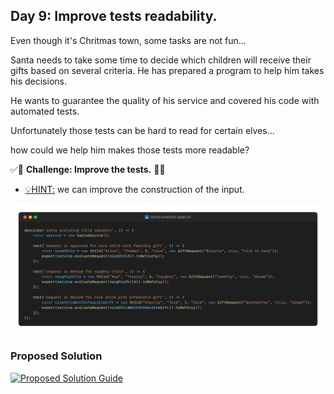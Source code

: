 ## Day 9: Improve tests readability.

Even though it's Chritmas town, some tasks are not fun...

Santa needs to take some time to decide which children will receive their gifts based on several criteria.
He has prepared a program to help him takes his decisions.

He wants to guarantee the quality of his service and covered his code with automated tests.

Unfortunately those tests can be hard to read for certain elves... 

how could we help him makes those tests more readable? 

✅🚀 **Challenge: Improve the tests.** 🚀✅

- <u>💡HINT:</u> we can improve the construction of the input.

![snippet of the day](snippet.webp)

### Proposed Solution
[![Proposed Solution Guide](../../img/proposed-solution.webp)](solution/step-by-step.md)